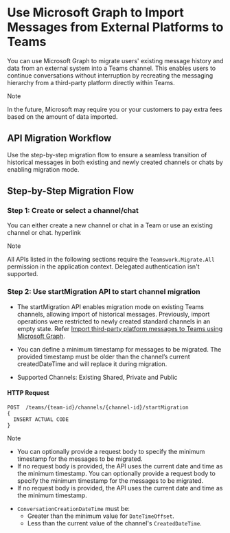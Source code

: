 
# Use Microsoft Graph to Import Messages from External Platforms to Teams

You can use Microsoft Graph to migrate users' existing message history and data from an external system into a Teams channel. This enables users to continue conversations without interruption by recreating the messaging hierarchy from a third-party platform directly within Teams.

> [!NOTE]
> In the future, Microsoft may require you or your customers to pay extra fees based on the amount of data imported.

## API Migration Workflow
Use the step-by-step migration flow to ensure a seamless transition of historical messages in both existing and newly created channels or chats by enabling migration mode.

## Step-by-Step Migration Flow
### Step 1: Create or select a channel/chat
You can either create a new channel or chat in a Team or use an existing channel or chat. <insert cross reference on creating a new channel> hyperlink

> [!NOTE]
> All APIs listed in the following sections require the `Teamswork.Migrate.All` permission in the application context. Delegated authentication isn't supported.

### Step 2: Use startMigration API to start channel migration 
* The startMigration API enables migration mode on existing Teams channels, allowing import of historical messages. Previously, import operations were restricted to newly created standard channels in an empty state. Refer [Import third-party platform messages to Teams using Microsoft Graph](#https://learn.microsoft.com/en-us/microsoftteams/platform/graph-api/import-messages/import-external-messages-to-teams).

* You can define a minimum timestamp for messages to be migrated. The provided timestamp must be older than the channel’s current createdDateTime and will replace it during migration.

* Supported Channels: Existing Shared, Private and Public

#### HTTP Request

```http
POST  /teams/{team-id}/channels/{channel-id}/startMigration
{
  INSERT ACTUAL CODE
}
```
> [!NOTE]
> * You can optionally provide a request body to specify the minimum timestamp for the messages to be migrated.
> * If no request body is provided, the API uses the current date and time as the minimum timestamp.
You can optionally provide a request body to specify the minimum timestamp for the messages to be migrated.
> * If no request body is provided, the API uses the current date and time as the minimum timestamp.
> - `ConversationCreationDateTime` must be:
>   - Greater than the minimum value for `DateTimeOffset`.
>   - Less than the current value of the channel's `CreatedDateTime`.

